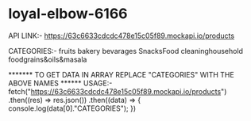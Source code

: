 # loyal-elbow-6166

API LINK:-
https://63c6633cdcdc478e15c05f89.mockapi.io/products

CATEGORIES:-
fruits
bakery
bevarages
SnacksFood
cleaninghousehold
foodgrains&oils&masala

******* TO GET DATA IN ARRAY REPLACE "CATEGORIES" WITH THE ABOVE NAMES ******
USAGE:-
fetch("https://63c6633cdcdc478e15c05f89.mockapi.io/products")
        .then((res) => res.json())
        .then((data) => {
            console.log(data[0]."CATEGORIES");
        })

